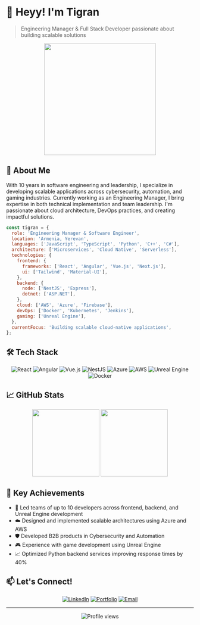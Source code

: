 # 👋 Heyy! I'm Tigran

> Engineering Manager & Full Stack Developer passionate about building scalable solutions

<div align="center">
  <img src="https://media.giphy.com/media/f3iwJFOVOwuy7K6FFw/giphy.gif" width="300">
</div>

## 🚀 About Me

With 10 years in software engineering and leadership, I specialize in developing scalable applications across cybersecurity, automation, and gaming industries. Currently working as an Engineering Manager, I bring expertise in both technical implementation and team leadership. I'm passionate about cloud architecture, DevOps practices, and creating impactful solutions.

```javascript
const tigran = {
  role: 'Engineering Manager & Software Engineer',
  location: 'Armenia, Yerevan',
  languages: ['JavaScript', 'TypeScript', 'Python', 'C++', 'C#'],
  architecture: ['Microservices', 'Cloud Native', 'Serverless'],
  technologies: {
    frontend: {
      frameworks: ['React', 'Angular', 'Vue.js', 'Next.js'],
      ui: ['Tailwind', 'Material-UI'],
    },
    backend: {
      node: ['NestJS', 'Express'],
      dotnet: ['ASP.NET'],
    },
    cloud: ['AWS', 'Azure', 'Firebase'],
    devOps: ['Docker', 'Kubernetes', 'Jenkins'],
    gaming: ['Unreal Engine'],
  },
  currentFocus: 'Building scalable cloud-native applications',
};
```

## 🛠️ Tech Stack

<div align="center">

![React](https://img.shields.io/badge/-React-61DAFB?style=flat-square&logo=react&logoColor=black)
![Angular](https://img.shields.io/badge/-Angular-DD0031?style=flat-square&logo=angular&logoColor=white)
![Vue.js](https://img.shields.io/badge/-Vue.js-4FC08D?style=flat-square&logo=vue.js&logoColor=white)
![NestJS](https://img.shields.io/badge/-NestJS-E0234E?style=flat-square&logo=nestjs&logoColor=white)
![Azure](https://img.shields.io/badge/-Azure-0089D6?style=flat-square&logo=microsoft-azure&logoColor=white)
![AWS](https://img.shields.io/badge/-AWS-232F3E?style=flat-square&logo=amazon-aws&logoColor=white)
![Unreal Engine](https://img.shields.io/badge/-Unreal%20Engine-313131?style=flat-square&logo=unreal-engine&logoColor=white)
![Docker](https://img.shields.io/badge/-Docker-2496ED?style=flat-square&logo=docker&logoColor=white)

</div>

## 📈 GitHub Stats

<div align="center">
  <img height="180em" src="https://github-readme-stats.vercel.app/api?username=tgasp&show_icons=true&theme=dark&include_all_commits=true&count_private=true"/>
  <img height="180em" src="https://github-readme-stats.vercel.app/api/top-langs/?username=tgasp&layout=compact&langs_count=7&theme=dark"/>
</div>

## 🎯 Key Achievements

- 👥 Led teams of up to 10 developers across frontend, backend, and Unreal Engine development
- ☁️ Designed and implemented scalable architectures using Azure and AWS
- 🛡️ Developed B2B products in Cybersecurity and Automation
- 🎮 Experience with game development using Unreal Engine
- 📈 Optimized Python backend services improving response times by 40%

## 📫 Let's Connect!

<div align="center">

[![LinkedIn](https://img.shields.io/badge/-LinkedIn-0077B5?style=flat-square&logo=linkedin&logoColor=white)](https://linkedin.com/in/tgasp)
[![Portfolio](https://img.shields.io/badge/-Portfolio-000000?style=flat-square&logo=react&logoColor=white)](https://tigran.gasparyan.me/)
[![Email](https://img.shields.io/badge/-Email-D14836?style=flat-square&logo=gmail&logoColor=white)](mailto:tigran_gasparyan@outlook.com)

</div>

---

<div align="center">
  <img src="https://komarev.com/ghpvc/?username=tgasp&label=Profile%20views&color=0e75b6&style=flat" alt="Profile views" />
</div>

